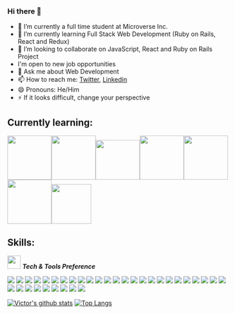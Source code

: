 ### Hi there 👋

- 🔭 I’m currently a full time student at Microverse Inc.
- 🌱 I’m currently learning Full Stack Web Development (Ruby on Rails, React and Redux)
- 👯 I’m looking to collaborate on JavaScript, React and Ruby on Rails Project
- I'm open to new job opportunities
- 💬 Ask me about Web Development
- 📫 How to reach me: [Twitter](https://twitter.com/VictoirBarh), [Linkedin](https://www.linkedin.com/in/victor-emmanuel-barh-a93900200/)
- 😄 Pronouns: He/Him
- ⚡ If it looks difficult, change your perspective


## Currently learning:

<img src="https://i.giphy.com/media/eNAsjO55tPbgaor7ma/200w.webp" width="100"><img src="https://redux-observable.js.org/logo/logo-small.gif" width="100" height="100"><img src="https://c.tenor.com/E63zF4sdKuMAAAAC/ruby-rubies.gif" width="100" height="90"><img src="https://upload.wikimedia.org/wikipedia/commons/1/16/Ruby_on_Rails-logo.png" width="100"><img src="https://thumbs.gfycat.com/InsistentSardonicAppaloosa-size_restricted.gif" width="100"><img src="https://media0.giphy.com/media/KAq5w47R9rmTuvWOWa/200.webp?cid=ecf05e47rev8zp6prwz9dpw3hb07sorl7vgge90tyt71zf5f&rid=200.webp&ct=g" width="100"><img src="https://iconape.com/wp-content/png_logo_vector/rspec-logo.png" height="90">

## Skills:
<img src="https://media.giphy.com/media/iY8CRBdQXODJSCERIr/giphy.gif" width="30px">&nbsp;**_Tech & Tools Preference_**

<img src = "https://img.shields.io/badge/-HTML5-E34F26?style=flat&logo=html5&logoColor=white"> <img src = "https://img.shields.io/badge/-CSS3-1572B6?style=flat&logo=css3&logoColor=white">
<img src="https://img.shields.io/badge/-Bootstrap-563D7C?style=flat&logo=bootstrap&logoColor=white">
<img src="https://img.shields.io/badge/jquery-%230769AD.svg?style=flat&logo=jquery&logoColor=white">
<img src="https://img.shields.io/badge/-JavaScript-eed718?style=flat&logo=javascript&logoColor=ffffff">
<img src="https://img.shields.io/badge/-Sass-cc6699?style=flat&logo=sass&logoColor=ffffff">
<img src="https://img.shields.io/badge/-React-000000?style=flat&logo=react&logoColor=00c8ff">
<img src="https://img.shields.io/badge/-MongoDB-4DB33D?style=flat&logo=mongodb&logoColor=FFFFFF">
<img src="https://img.shields.io/badge/-GraphQL-e535ab?style=flat&logo=graphql&logoColor=FFFFFF">
<img src="https://img.shields.io/badge/-MySQL-F29111?style=flat&logo=mysql&logoColor=FFFFFF">
<img src="https://img.shields.io/badge/express.js-%23404d59.svg?style=flat&logo=express&logoColor=%2361DAFB">
<img src="https://img.shields.io/badge/-Node.js-3C873A?style=flat&logo=Node.js&logoColor=white">
<img src="https://img.shields.io/badge/-Firebase-FFA611?style=flat&logo=firebase&logoColor=FFFFFF">
<img src="https://img.shields.io/badge/Ruby-CC342D?style=flat&logo=ruby&logoColor=white">
<img src="https://img.shields.io/badge/rails-%23CC0000.svg?style=flat&logo=ruby-on-rails&logoColor=white">
<img src="https://img.shields.io/badge/-Progressive Web Apps-5A0FC8?style=flat">
<img src="http://img.shields.io/badge/-Git-F1502F?style=flat&logo=git&logoColor=FFFFFF">
<img src="http://img.shields.io/badge/Git-GitBash-black?style=flat&logo=git&logoColor=white">
<img src="http://img.shields.io/badge/-Github-000000?style=flat&logo=github&logoColor=FFFFFF">
<img src="http://img.shields.io/badge/-VS%20Code-007ACC?style=flat&logo=visual%20studio%20code&logoColor=white">
<img src="http://img.shields.io/badge/-Heroku-430098?style=flat&logo=heroku&logoColor=white">
<img src="http://img.shields.io/badge/-Vercel-black?style=flat&logo=vercel&logoColor=white">
<img src="https://img.shields.io/badge/npm-CB3837?style=flat&logo=npm&logoColor=white">
<img src="https://img.shields.io/badge/Webpack-8DD6F9?style=flat&logo=Webpack&logoColor=white">
<img src="https://img.shields.io/badge/Atom-66595C?style=flat&logo=Atom&logoColor=white">
<img src="https://img.shields.io/badge/Netlify-00C7B7?style=flat&logo=netlify&logoColor=white">
<img src="https://aleen42.github.io/badges/src/photoshop.svg">
<img src="https://aleen42.github.io/badges/src/illustrator.svg">
<img src="https://img.shields.io/badge/Canva-%2300C4CC.svg?style=flat&logo=Canva&logoColor=white">
<img src="https://img.shields.io/badge/figma-%23F24E1E.svg?style=flat&logo=figma&logoColor=white">
<img src="https://img.shields.io/badge/Gimp-657D8B?style=flat&logo=gimp&logoColor=FFFFFF">
<img src="https://img.shields.io/badge/Windows-0078D6?style=flat&logo=windows&logoColor=white">
<img src="https://img.shields.io/badge/Linux-666666?style=flat&logo=linux&logoColor=white">
<img src="https://img.shields.io/badge/Arch_Linux-1793D1?style=flat&logo=arch-linux&logoColor=white">

<!--
**vic778/vic778** is a ✨ _special_ ✨ repository because its `README.md` (this file) appears on your GitHub profile.

- 🤔 I’m looking for help with ...
-->

[![Victor's github stats](https://github-readme-stats.vercel.app/api?username=vic778&show_icons=true&theme=radical)](https://github.com/vic778/github-readme-stats)  [![Top Langs](https://github-readme-stats.vercel.app/api/top-langs/?username=vic778&show_icons=true&theme=radical&layout=compact)](https://github.com/vic778/github-readme-stats)
